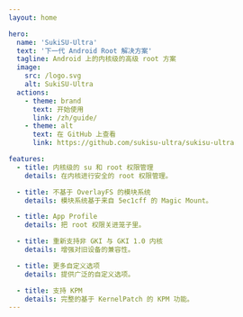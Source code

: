 ```yaml
---
layout: home

hero:
  name: 'SukiSU-Ultra'
  text: '下一代 Android Root 解决方案'
  tagline: Android 上的内核级的高级 root 方案
  image:
    src: /logo.svg
    alt: SukiSU-Ultra
  actions:
    - theme: brand
      text: 开始使用
      link: /zh/guide/
    - theme: alt
      text: 在 GitHub 上查看
      link: https://github.com/sukisu-ultra/sukisu-ultra

features:
  - title: 内核级的 su 和 root 权限管理
    details: 在内核进行安全的 root 权限管理。

  - title: 不基于 OverlayFS 的模块系统
    details: 模块系统基于来自 5ec1cff 的 Magic Mount。

  - title: App Profile
    details: 把 root 权限关进笼子里。

  - title: 重新支持非 GKI 与 GKI 1.0 内核
    details: 增强对旧设备的兼容性。

  - title: 更多自定义选项
    details: 提供广泛的自定义选项。

  - title: 支持 KPM
    details: 完整的基于 KernelPatch 的 KPM 功能。
---
```


<Confetti />
